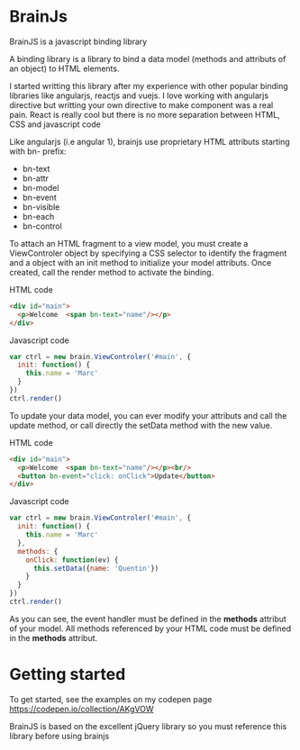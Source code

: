 # BrainJs
BrainJS is a javascript binding library

A binding library is a library to bind a data model (methods and attributs of an object) to HTML elements. 

I started writting this library after my experience with other popular binding libraries like angularjs, reactjs and vuejs.
I love working with angularjs directive but writting your own directive to make component was a real pain.
React is really cool but there is no more separation between HTML, CSS and javascript code

Like angularjs (i.e angular 1), brainjs use proprietary HTML attributs starting with bn- prefix:
- bn-text
- bn-attr
- bn-model
- bn-event
- bn-visible
- bn-each
- bn-control

To attach an HTML fragment to a view model, you must create a ViewControler object by specifying a CSS selector to identify the fragment and a object with an init method to initialize your model attributs. Once created, call the render method to activate the binding.

HTML code
````html
<div id="main">
  <p>Welcome  <span bn-text="name"/></p>
</div>
````

Javascript code
````javascript
var ctrl = new brain.ViewControler('#main', {
  init: function() {
    this.name = 'Marc'
  }
})
ctrl.render()
````

To update your data model, you can ever modify your attributs and call the update method, or call directly the setData method with the new value.

HTML code
````html
<div id="main">
  <p>Welcome  <span bn-text="name"/></p><br/>
  <button bn-event="click: onClick">Update</button>
</div>
````

Javascript code
````javascript
var ctrl = new brain.ViewControler('#main', {
  init: function() {
    this.name = 'Marc'
  },
  methods: {
    onClick: function(ev) {
      this.setData({name: 'Quentin'})
    }
  }
})
ctrl.render()
````
As you can see, the event handler must be defined in the **methods** attribut of your model. All methods referenced by your HTML code must be defined in the **methods** attribut.

# Getting started

To get started, see the examples on my codepen page https://codepen.io/collection/AKgVOW

BrainJS is based on the excellent jQuery library so you must reference this library before using brainjs
